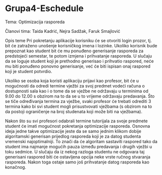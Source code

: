 # Grupa4-Eschedule
Tema: Optimizacija rasporeda

Članovi tima: Taida Kadrić, Nejra Sadžak, Faruk Smajlović

Opis teme
Pri pokretanju aplikacije korisniku će se otvoriti login prozor, tj. bit će zatraženo unošenje korisničkog imena i lozinke. Ukoliko korisnik bude prepoznat kao student bit će mu ponuđeno generisanje rasporeda za predstojeći semestar, te potom izmjena i prihvatanje rasporeda. U slučaju da se loguje student koji je prethodno generisao i prihvatio raspored, neće mu biti ponuđeno ponovno generisanje, već će biti ispisan onaj raspored koji je student potvrdio.

Ukoliko se osoba koja koristi aplikaciju prijavi kao profesor, bit će u mogućnosti da odredi termine vježbi za svoj predmet vodeći računa o dostupnosti sala kao i o tome da se vježbe ne održavaju u terminima od 9.00 do 12.00 s obzirom na to da se u to vrijeme održavaju predavanja.
Što se tiče određivanja termina za vježbe, svaki profesor će trebati odrediti 3 termina kako bi svi student mogli prisustvovati vježbama (s obzirom na to da postoji ograničenje na broj studenata koji može biti na vježbama).

Nakon što su svi profesori odabrali termine tutorijala za svoje predmete student će imati mogućnost pokretanja optimizacije rasporeda. Osnovna ideja jedne takve optimizacije jeste da se samo jednim klikom dobije algoritamski generisan prijedlog rasporeda koji je za datog studenta vremenski najoptimalniji. To znači da će algoritam sastaviti raspored tako da student ima najmanje mogućih pauza između predavanja i drugih vježbi u toku sedmice. U slučaju da iz nekog razloga studentu ne odgovara taj generisani raspored biti će ostavljena opcija neke vrste ručnog stvaranja rasporeda. Nakon toga ostaje samo još prihvatanje datog rasporeda kao konačnog.

